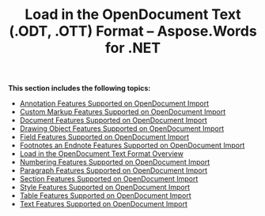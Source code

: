 ﻿---
title: Load in the OpenDocument Text (.ODT, .OTT) Format – Aspose.Words for .NET
articleTitle: Load in the OpenDocument Text (.ODT, .OTT) Format
linktitle: Load in the OpenDocument Text (.ODT, .OTT) Format
description: "Import ODT document using various load options in C#."
type: docs
weight: 70
url: /net/load-in-the-opendocument-text-odt-ott-format/
---

**This section includes the following topics:** 

- [Annotation Features Supported on OpenDocument Import](/words/net/annotation-features-supported-on-opendocument-import/)
- [Custom Markup Features Supported on OpenDocument Import](/words/net/custom-markup-features-supported-on-opendocument-import/)
- [Document Features Supported on OpenDocument Import](/words/net/document-features-supported-on-opendocument-import/)
- [Drawing Object Features Supported on OpenDocument Import](/words/net/drawing-object-features-supported-on-opendocument-import/)
- [Field Features Supported on OpenDocument Import](/words/net/field-features-supported-on-opendocument-import/)
- [Footnotes an Endnote Features Supported on OpenDocument Import](/words/net/footnotes-and-endnote-features-supported-on-opendocument-import/)
- [Load in the OpenDocument Text Format Overview](/words/net/load-in-the-opendocument-text-format-overview/)
- [Numbering Features Supported on OpenDocument Import](/words/net/numbering-features-supported-on-opendocument-import/)
- [Paragraph Features Supported on OpenDocument Import](/words/net/paragraph-features-supported-on-opendocument-import/)
- [Section Features Supported on OpenDocument Import](/words/net/section-features-supported-on-opendocument-import/)
- [Style Features Supported on OpenDocument Import](/words/net/style-features-supported-on-opendocument-import/)
- [Table Features Supported on OpenDocument Import](/words/net/table-features-supported-on-opendocument-import/)
- [Text Features Supported on OpenDocument Import](/words/net/text-features-supported-on-opendocument-import/)
